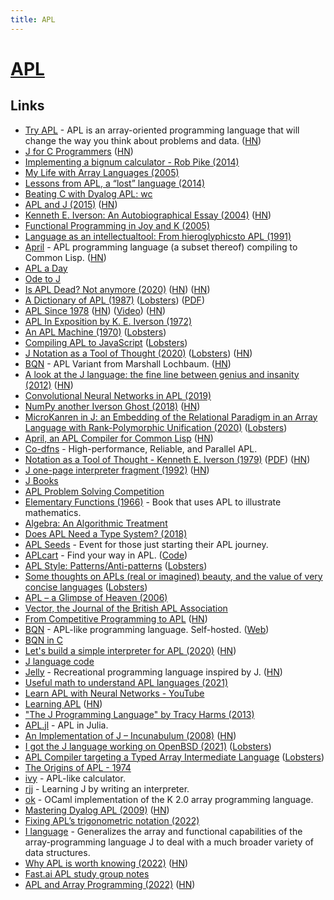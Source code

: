 ```yaml
---
title: APL
---
```


# [APL](<https://en.wikipedia.org/wiki/APL_(programming_language)>)

## Links

- [Try APL](https://tryapl.org/) - APL is an array-oriented programming language that will change the way you think about problems and data. ([HN](https://news.ycombinator.com/item?id=27460887))
- [J for C Programmers](https://www.jsoftware.com/help/jforc/contents.htm) ([HN](https://news.ycombinator.com/item?id=23412724))
- [Implementing a bignum calculator - Rob Pike (2014)](https://www.youtube.com/watch?v=PXoG0WX0r_E)
- [My Life with Array Languages (2005)](http://webdocs.cs.ualberta.ca/~smillie/Jpage/MyLife.pdf)
- [Lessons from APL, a “lost” language (2014)](https://blog.benjojo.co.uk/post/2014-05-26-APL-the-lost-language.md)
- [Beating C with Dyalog APL: wc](https://ummaycoc.github.io/wc.apl/)
- [APL and J (2015)](https://crypto.stanford.edu/~blynn/c/apl.html) ([HN](https://news.ycombinator.com/item?id=21792763))
- [Kenneth E. Iverson: An Autobiographical Essay (2004)](http://archive.vector.org.uk/trad/v234/iverson.pdf) ([HN](https://news.ycombinator.com/item?id=21855821))
- [Functional Programming in Joy and K (2005)](http://archive.vector.org.uk/art10000360)
- [Language as an intellectualtool: From hieroglyphicsto APL (1991)](http://citeseerx.ist.psu.edu/viewdoc/download?doi=10.1.1.86.6185&rep=rep1&type=pdf)
- [April](https://github.com/phantomics/april) - APL programming language (a subset thereof) compiling to Common Lisp. ([HN](https://news.ycombinator.com/item?id=22225136))
- [APL a Day](https://www.sacrideo.us/tag/apl-a-day/)
- [Ode to J](https://zserge.com/posts/j/)
- [Is APL Dead? Not anymore (2020)](https://www.sacrideo.us/is-apl-dead/) ([HN](https://news.ycombinator.com/item?id=23055793)) ([HN](https://news.ycombinator.com/item?id=28929709))
- [A Dictionary of APL (1987)](https://www.jsoftware.com/papers/APLDictionary1.htm) ([Lobsters](https://lobste.rs/s/niyjrs/dictionary_apl)) ([PDF](http://www.softwarepreservation.org/projects/apl/Books/ADICTIONARYOFAPL))
- [APL Since 1978](https://dl.acm.org/doi/pdf/10.1145/3386319) ([HN](https://news.ycombinator.com/item?id=23510433)) ([Video](https://www.pldi21.org/prerecorded_hopl.2.html)) ([HN](https://news.ycombinator.com/item?id=29106109))
- [APL In Exposition by K. E. Iverson (1972)](http://www.softwarepreservation.org/projects/apl/Papers/197201_APL%20In%20Exposition_320-3010.pdf)
- [An APL Machine (1970)](https://www.slac.stanford.edu/pubs/slacreports/reports07/slac-r-114.pdf) ([Lobsters](https://lobste.rs/s/zfwv49/apl_machine_1970))
- [Compiling APL to JavaScript](http://archive.vector.org.uk/art10501160) ([Lobsters](https://lobste.rs/s/4c5joc/compiling_apl_javascript))
- [J Notation as a Tool of Thought (2020)](https://www.hillelwayne.com/post/j-notation/) ([Lobsters](https://lobste.rs/s/uh4hl2/j_notation_as_tool_thought)) ([HN](https://news.ycombinator.com/item?id=24166260))
- [BQN](https://mlochbaum.github.io/BQN/) - APL Variant from Marshall Lochbaum. ([HN](https://news.ycombinator.com/item?id=24167804))
- [A look at the J language: the fine line between genius and insanity (2012)](https://scottlocklin.wordpress.com/2012/09/18/a-look-at-the-j-language-the-fine-line-between-genius-and-insanity/) ([HN](https://news.ycombinator.com/item?id=24177126))
- [Convolutional Neural Networks in APL (2019)](https://dl.acm.org/doi/pdf/10.1145/3315454.3329960)
- [NumPy another Iverson Ghost (2018)](https://analyzethedatanotthedrivel.org/2018/03/31/numpy-another-iverson-ghost/) ([HN](https://news.ycombinator.com/item?id=24176985))
- [MicroKanren in J: an Embedding of the Relational Paradigm in an Array Language with Rank-Polymorphic Unification (2020)](http://minikanren.org/workshop/2020/minikanren-2020-paper2.pdf) ([Lobsters](https://lobste.rs/s/qcrdly/microkanren_j_embedding_relational))
- [April, an APL Compiler for Common Lisp](https://www.youtube.com/watch?v=AUEIgfj9koc) ([HN](https://news.ycombinator.com/item?id=24434717))
- [Co-dfns](https://github.com/Co-dfns/Co-dfns) - High-performance, Reliable, and Parallel APL.
- [Notation as a Tool of Thought - Kenneth E. Iverson (1979)](https://www.jsoftware.com/papers/tot.htm) ([PDF](https://www.eecg.utoronto.ca/~jzhu/csc326/readings/iverson.pdf)) ([HN](https://news.ycombinator.com/item?id=28937268))
- [J one-page interpreter fragment (1992)](https://code.jsoftware.com/wiki/Essays/Incunabulum) ([HN](https://news.ycombinator.com/item?id=25902615))
- [J Books](https://code.jsoftware.com/wiki/Books)
- [APL Problem Solving Competition](https://dyalogaplcompetition.com/)
- [Elementary Functions (1966)](https://www.jsoftware.com/papers/Elementary_Functions.pdf) - Book that uses APL to illustrate mathematics.
- [Algebra: An Algorithmic Treatment](https://www.jsoftware.com/books/pdf/algebra.pdf)
- [Does APL Need a Type System? (2018)](https://www.youtube.com/watch?v=z8MVKianh54)
- [APL Seeds](https://www.dyalog.com/apl-seeds-user-meetings/aplseeds21.htm) - Event for those just starting their APL journey.
- [APLcart](https://aplcart.info/) - Find your way in APL. ([Code](https://github.com/abrudz/aplcart))
- [APL Style: Patterns/Anti-patterns](https://sway.office.com/b1pRwmzuGjqB30On) ([Lobsters](https://lobste.rs/s/3cscix/apl_style_patterns_anti_patterns))
- [Some thoughts on APLs (real or imagined) beauty, and the value of very concise languages](https://twitter.com/zverok/status/1395444520116969476) ([Lobsters](https://lobste.rs/s/dgegjp/some_thoughts_on_apls_real_imagined))
- [APL – a Glimpse of Heaven (2006)](http://archive.vector.org.uk/art10011550)
- [Vector, the Journal of the British APL Association](http://archive.vector.org.uk/)
- [From Competitive Programming to APL](https://corecursive.com/065-competitive-coding-with-conor-hoekstra/) ([HN](https://news.ycombinator.com/item?id=27380431))
- [BQN](https://github.com/mlochbaum/BQN) - APL-like programming language. Self-hosted. ([Web](https://mlochbaum.github.io/BQN/))
- [BQN in C](https://github.com/dzaima/CBQN)
- [Let's build a simple interpreter for APL (2020)](https://mathspp.com/blog/lsbasi-apl-part1) ([HN](https://news.ycombinator.com/item?id=27728071))
- [J language code](https://github.com/jsoftware/jsource)
- [Jelly](https://github.com/DennisMitchell/jellylanguage) - Recreational programming language inspired by J. ([HN](https://news.ycombinator.com/item?id=27800057))
- [Useful math to understand APL languages (2021)](https://www.reddit.com/r/apljk/comments/ooqn1j/what_topics_from_mathematics_are_usefull_for/)
- [Learn APL with Neural Networks - YouTube](https://www.youtube.com/playlist?list=PLgTqamKi1MS3p-O0QAgjv5vt4NY5OgpiM)
- [Learning APL](https://xpqz.github.io/learnapl/intro.html) ([HN](https://news.ycombinator.com/item?id=28092097))
- ["The J Programming Language" by Tracy Harms (2013)](https://www.youtube.com/watch?v=RWYkx6-L04Q)
- [APL.jl](https://github.com/shashi/APL.jl) - APL in Julia.
- [An Implementation of J – Incunabulum (2008)](https://www.jsoftware.com/ioj/iojATW.htm) ([HN](https://news.ycombinator.com/item?id=28491562))
- [I got the J language working on OpenBSD (2021)](https://briancallahan.net/blog/20210911.html) ([Lobsters](https://lobste.rs/s/w3ohim/i_got_j_language_working_on_openbsd))
- [APL Compiler targeting a Typed Array Intermediate Language](https://github.com/melsman/apltail) ([Lobsters](https://lobste.rs/s/bpq8vp/apl_compiler_standard_ml_compiling_typed))
- [The Origins of APL - 1974](https://www.youtube.com/watch?v=8kUQWuK1L4w)
- [ivy](https://github.com/robpike/ivy) - APL-like calculator.
- [rjj](https://github.com/sourcefrog/rsj) - Learning J by writing an interpreter.
- [ok](https://github.com/sgreben/ok) - OCaml implementation of the K 2.0 array programming language.
- [Mastering Dyalog APL (2009)](https://www.dyalog.com/uploads/documents/MasteringDyalogAPL.pdf) ([HN](https://news.ycombinator.com/item?id=30453919))
- [Fixing APL’s trigonometric notation (2022)](https://outerproduct.net/2022-03-07_death-to-%E2%97%8B.html)
- [I language](https://github.com/mlochbaum/ILanguage) - Generalizes the array and functional capabilities of the array-programming language J to deal with a much broader variety of data structures.
- [Why APL is worth knowing (2022)](https://mathspp.com/blog/why-apl-is-a-language-worth-knowing) ([HN](https://news.ycombinator.com/item?id=30870868))
- [Fast.ai APL study group notes](https://github.com/fastai/apl-study)
- [APL and Array Programming (2022)](https://forums.fast.ai/t/apl-array-programming/97188) ([HN](https://news.ycombinator.com/item?id=32026647))
